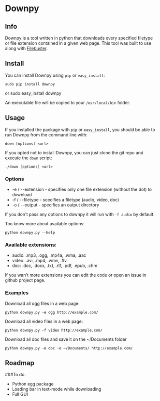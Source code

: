 # Downpy

## Info

Downpy is a tool written in python that downloads every specified filetype or file extension contained in a given web page. This tool was built to use along with [Filebuster](http://rogeriopvl.com/filebuster).

## Install

You can install Downpy using `pip` or `easy_install`:
	
	sudo pip install downpy
or
	sudo easy_install downpy

An executable file will be copied to your `/usr/local/bin` folder.

## Usage

If you installed the package with `pip` or `easy_install`, you should be able to run Downpy from the command line with:

	down [options] <url>

If you opted not to install Downpy, you can just clone the git repo and execute the `down` script:

	./down [options] <url>

### Options
* -e / --extension - specifies only one file extension (without the dot) to download
* -f / --filetype - scecifies a filetype (audio, video, doc)
* -o / --output - specifies an output directory

If you don't pass any options to downpy it will run with `-f audio` by default.

Too know more about available options:
	
	python downpy.py --help

### Available extensions:
* audio: .mp3, .ogg, .mp4a, .wma, .aac
* video: .avi, .mp4, .wmv, .flv
* doc: .doc, .docx, .txt, .rtf, .pdf, .epub, .chm

If you wan't more extensions you can edit the code or open an issue in github project page.

### Examples
Download all ogg files in a web page:

	python downpy.py -e ogg http://example.com/

Download all video files in a web page:

	python downpy.py -f video http://example.com/

Download all doc files and save it on the ~/Documents folder

	python downpy.py -e doc -o ~/Documents/ http://example.com/

## Roadmap

###To do:

- Python egg package
- Loading bar in text-mode while downloading
- Full GUI
